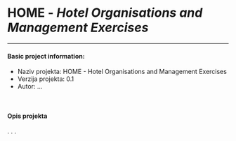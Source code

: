 # HOME - *Hotel Organisations and Management Exercises* 

---

 #### Basic project information:
 * Naziv projekta: HOME - Hotel Organisations and Management Exercises
 * Verzija projekta: 0.1
 * Autor: ...

<br>

 #### Opis projekta
  . . .